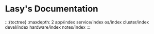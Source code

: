 # Lasy's Documentation

:::{toctree}
:maxdepth: 2
app/index
service/index
os/index
cluster/index
devel/index
hardware/index
notes/index
:::
